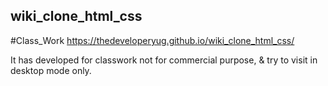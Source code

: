 ## wiki_clone_html_css
#Class_Work
https://thedeveloperyug.github.io/wiki_clone_html_css/

It has developed for classwork not for commercial purpose, & try to visit in desktop mode only.
